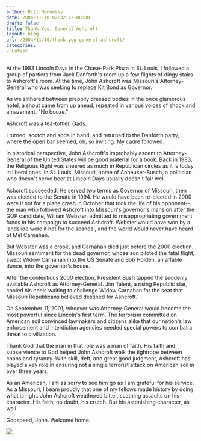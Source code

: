 ```yaml
---
author: Bill Hennessy
date: 2004-11-10 02:32:22+00:00
draft: false
title: Thank You, General Ashcroft
layout: blog
url: /2004/11/10/thank-you-general-ashcroft/
categories:
- Latest
---
```


At the 1983 Lincoln Days in the Chase-Park Plaza in St. Louis, I followed a group of partiers from Jack Danforth's room up a few flights of dingy stairs to Ashcroft's room. At the time, John Ashcroft was Missouri's Attorney-General who was seeking to replace Kit Bond as Governor.




As we slithered between preppily dressed bodies in the once glamorous hotel, a shout came from up ahead, repeated in various voices of shock and amazement. "No booze."




Ashcroft was a tea-tottler. Gads.




I turned, scotch and soda in hand, and returned to the Danforth party, where the open bar seemed, oh, so inviting. My cadre followed.




In historical perspective, John Ashcroft's improbably ascent to Attorney-General of the United States will be good material for a book. Back in 1983, the Religious Right was sneered as much in Republican circles as it is today in liberal ones. In St. Louis, Missouri, home of Anheuser-Busch, a politician who doesn't serve beer at Lincoln Days usually doesn't fair well.




Ashcroft succeeded. He served two terms as Governor of Missouri, then was elected to the Senate in 1994. He would have been re-elected in 2000 were it not for a plane crash in October that took the life of his opponent--the man who followed Ashcroft into Missouri's governor's mansion after the GOP candidate, William Webster, admitted to misappropriating government funds in his campaign to succeed Ashcroft. Webster would have won by a landslide were it not for the scandal, and the world would never have heard of Mel Carnahan.




But Webster was a crook, and Carnahan died just before the 2000 election. Missouri sentiment for the dead governor, whose son piloted the fatal flight, swept Widow Carnahan into the US Senate and Bob Holden, an affable dunce, into the governor's house.

After the contentious 2000 election, President Bush tapped the suddenly available Ashcroft as Attorney-General. Jim Talent, a rising Republic star, cooled his heels waiting to challenge Widow Carnahan for the seat that Missouri Republicans believed destined for Ashcroft.




On September 11, 2001, whoever was Attorney-General would become the most powerful since Lincoln's first term. The terrorism committed on American soil convinced lawmakers and citizens alike that our nation's law enforcement and interdiction agencies needed special powers to combat a threat to civilization.




Thank God that the man in that role was a man of faith. His faith and subservience to God helped John Ashcroft walk the tightrope between chaos and tyranny. With skill, deft, and great good judgment, Ashcroft has played a key role in ensuring not a single terrorist attack on American soil in over three years.




As an American, I am as sorry to see him go as I am grateful for his service. As a Missouri, I beam proudly that one of my fellows made history by doing what is right. John Ashcroft weathered bitter, scathing assaults on his character. His faith, no doubt, his crutch. But his astonishing character, as well.




Godspeed, John. Welcome home.

![](https://blog.billhennessy.com/aggbug.aspx?PostID=508)

